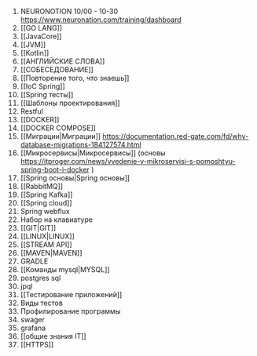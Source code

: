 1. NEURONOTION 10/00 - 10-30  https://www.neuronation.com/training/dashboard 
2. [[GO LANG]]
3. [[JavaCore]]
4. [[JVM]]
5. [[Kotlin]]
6. [[АНГЛИЙСКИЕ СЛОВА]] 
7. [[СОБЕСЕДОВАНИЕ]]
8. [[Повторение того, что знаешь]] 
9. [[IoC Spring]]
10. [[Spring тесты]]
11. [[Шаблоны проектирования]]
12. Restful
13. [[DOCKER]]
14. [[DOCKER COMPOSE]]
15. [[Миграции|Миграции]] https://documentation.red-gate.com/fd/why-database-migrations-184127574.html 
16. [[Микросервисы|Микросервисы]] (основы https://itproger.com/news/vvedenie-v-mikroservisi-s-pomoshtyu-spring-boot-i-docker )
17. [[Spring основы|Spring основы]]
18. [[RabbitMQ]] 
19. [[Spring Kafka]]
20. [[Spring cloud]] 
21. Spring webflux
22. Набор на клавиатуре
23. [[GIT|GIT]]  
24. [[LINUX|LINUX]]
25. [[STREAM API]]
26. [[MAVEN|MAVEN]]
27. GRADLE
28. [[Команды mysql|MYSQL]]
29. postgres sql
30. jpql
31. [[Тестирование приложений]]
32. Виды тестов
33. Профилирование программы
34. swager
35. grafana
36. [[общие знания IT]]
37. [[HTTPS]]


